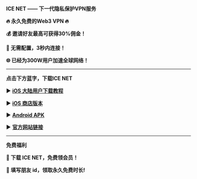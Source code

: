 **ICE NET —— 下一代隐私保护VPN服务**

**🔥 永久免费的Web3 VPN 🔥**

**💰 邀请好友最高可获得30%佣金！**

**🚀 无需配置，3秒内连接！**

**🌐 已经为300W用户加速全球网络！**


****
**点击下方蓝字，下载ICE NET**

▶️ [**iOS 大陆用户下载教程**](https://github.com/ICE-ShieldNetwork/ICE-VPN/wiki/IOS%E7%89%88%E6%9C%AC%E4%B8%8B%E8%BD%BD%E6%95%99%E7%A8%8B)

▶️ [**iOS 商店版本**](https://apps.apple.com/us/app/ice-vpn/id6447135613?l=zh-Hans-CN)

▶️ [**Android APK**](https://raw.githubusercontent.com/ICE-ShieldNetwork/ICE-VPN/main/ICE_Net_v2.1.3_11301021_normal_release.apk)

▶️ [**官方网站链接**](https://www.icevpn.app)

***
**免费福利**

**🎁 下载 ICE NET，免费领会员！**

**🎁 填写朋友 id，领取永久免费时长!**
